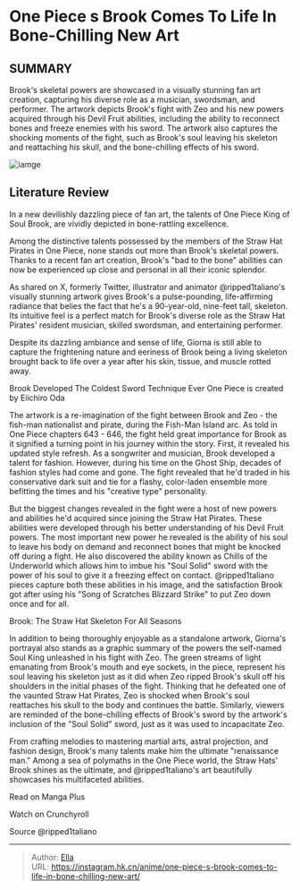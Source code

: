 # One Piece s Brook Comes To Life In Bone-Chilling New Art


## SUMMARY 



  Brook&#39;s skeletal powers are showcased in a visually stunning fan art creation, capturing his diverse role as a musician, swordsman, and performer.   The artwork depicts Brook&#39;s fight with Zeo and his new powers acquired through his Devil Fruit abilities, including the ability to reconnect bones and freeze enemies with his sword.   The artwork also captures the shocking moments of the fight, such as Brook&#39;s soul leaving his skeleton and reattaching his skull, and the bone-chilling effects of his sword.  

![iamge](https://static1.srcdn.com/wordpress/wp-content/uploads/2024/01/one-piece_groovy-brooks.jpg)

## Literature Review

In a new devilishly dazzling piece of fan art, the talents of One Piece King of Soul Brook, are vividly depicted in bone-rattling excellence.




Among the distinctive talents possessed by the members of the Straw Hat Pirates in One Piece, none stands out more than Brook&#39;s skeletal powers. Thanks to a recent fan art creation, Brook&#39;s &#34;bad to the bone&#34; abilities can now be experienced up close and personal in all their iconic splendor.




As shared on X, formerly Twitter, illustrator and animator @ripped1taliano&#39;s visually stunning artwork gives Brook&#39;s a pulse-pounding, life-affirming radiance that belies the fact that he&#39;s a 90-year-old, nine-feet tall, skeleton. Its intuitive feel is a perfect match for Brook&#39;s diverse role as the Straw Hat Pirates&#39; resident musician, skilled swordsman, and entertaining performer.


 

Despite its dazzling ambiance and sense of life, Giorna is still able to capture the frightening nature and eeriness of Brook being a living skeleton brought back to life over a year after his skin, tissue, and muscle rotted away.


 Brook Developed The Coldest Sword Technique Ever 
One Piece is created by Eiichiro Oda
          




The artwork is a re-imagination of the fight between Brook and Zeo - the fish-man nationalist and pirate, during the Fish-Man Island arc. As told in One Piece chapters 643 - 646, the fight held great importance for Brook as it signified a turning point in his journey within the story. First, it revealed his updated style refresh. As a songwriter and musician, Brook developed a talent for fashion. However, during his time on the Ghost Ship, decades of fashion styles had come and gone. The fight revealed that he&#39;d traded in his conservative dark suit and tie for a flashy, color-laden ensemble more befitting the times and his &#34;creative type&#34; personality.

But the biggest changes revealed in the fight were a host of new powers and abilities he&#39;d acquired since joining the Straw Hat Pirates. These abilities were developed through his better understanding of his Devil Fruit powers. The most important new power he revealed is the ability of his soul to leave his body on demand and reconnect bones that might be knocked off during a fight. He also discovered the ability known as Chills of the Underworld which allows him to imbue his &#34;Soul Solid&#34; sword with the power of his soul to give it a freezing effect on contact. @ripped1taliano pieces capture both these abilities in his image, and the satisfaction Brook got after using his &#34;Song of Scratches Blizzard Strike&#34; to put Zeo down once and for all.






 Brook: The Straw Hat Skeleton For All Seasons 

 

In addition to being thoroughly enjoyable as a standalone artwork, Giorna&#39;s portrayal also stands as a graphic summary of the powers the self-named Soul King unleashed in his fight with Zeo. The green streams of light emanating from Brook&#39;s mouth and eye sockets, in the piece, represent his soul leaving his skeleton just as it did when Zeo ripped Brook&#39;s skull off his shoulders in the initial phases of the fight. Thinking that he defeated one of the vaunted Straw Hat Pirates, Zeo is shocked when Brook&#39;s soul reattaches his skull to the body and continues the battle. Similarly, viewers are reminded of the bone-chilling effects of Brook&#39;s sword by the artwork&#39;s inclusion of the &#34;Soul Solid&#34; sword, just as it was used to incapacitate Zeo.




From crafting melodies to mastering martial arts, astral projection, and fashion design, Brook&#39;s many talents make him the ultimate &#34;renaissance man.&#34; Among a sea of polymaths in the One Piece world, the Straw Hats&#39; Brook shines as the ultimate, and @ripped1taliano&#39;s art beautifully showcases his multifaceted abilities.

Read on Manga Plus

Watch on Crunchyroll

Source @ripped1taliano



---

> Author: [Ella](https://instagram.hk.cn/)  
> URL: https://instagram.hk.cn/anime/one-piece-s-brook-comes-to-life-in-bone-chilling-new-art/  

